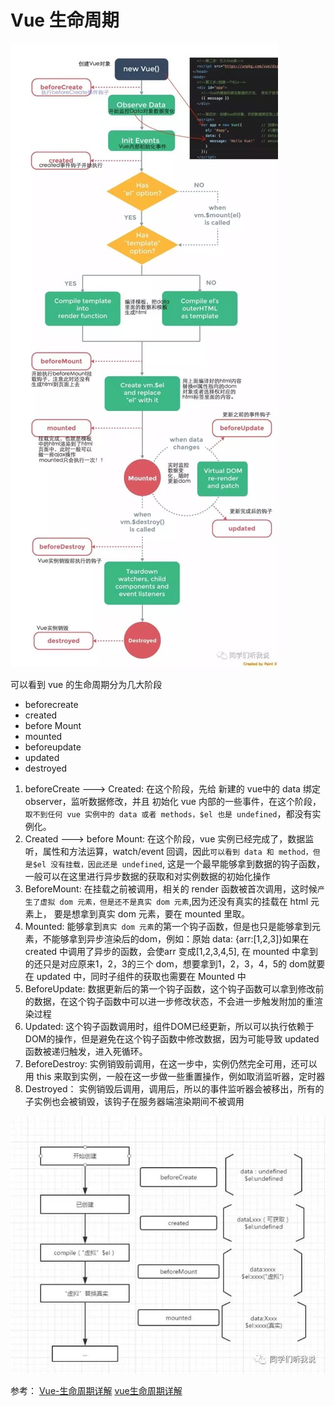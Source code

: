 # Vue 生命周期

<img src="./img/1.jpg" alt="img"  />

可以看到 vue 的生命周期分为几大阶段

* beforecreate
* created
* before Mount
* mounted
* beforeupdate
* updated
* destroyed

1. beforeCreate ---> Created: 在这个阶段，先给 新建的 vue中的 data 绑定 observer，监听数据修改，并且 初始化 vue 内部的一些事件，在这个阶段，`取不到任何 vue 实例中的 data 或者 methods，$el 也是 undefined`，都没有实例化。
2. Created ---> before Mount: 在这个阶段，vue 实例已经完成了，数据监听，属性和方法运算，watch/event 回调，因此`可以看到 data 和 method，但是$el 没有挂载，因此还是 undefined`, 这是一个最早能够拿到数据的钩子函数，一般可以在这里进行异步数据的获取和对实例数据的初始化操作
3. BeforeMount: 在挂载之前被调用，相关的 render 函数被首次调用，这时候`产生了虚拟 dom 元素，但是还不是真实 dom 元素`,因为还没有真实的挂载在 html 元素上， 要是想拿到真实 dom 元素，要在 mounted 里取。
4. Mounted: 能够拿到`真实 dom 元素`的第一个钩子函数，但是也只是能够拿到元素，不能够拿到异步渲染后的dom，例如：原始 data: {arr:[1,2,3]}如果在 created 中调用了异步的函数，会使arr 变成[1,2,3,4,5], 在 mounted 中拿到的还只是对应原来1，2，3的三个 dom，想要拿到1，2，3，4，5的 dom就要在 updated 中，同时子组件的获取也需要在 Mounted 中
5. BeforeUpdate: 数据更新后的第一个钩子函数，这个钩子函数可以拿到修改前的数据，在这个钩子函数中可以进一步修改状态，不会进一步触发附加的重渲染过程
6. Updated: 这个钩子函数调用时，组件DOM已经更新，所以可以执行依赖于DOM的操作，但是避免在这个钩子函数中修改数据，因为可能导致 updated 函数被递归触发，进入死循环。
7. BeforeDestroy: 实例销毁前调用，在这一步中，实例仍然完全可用，还可以用 this 来取到实例，一般在这一步做一些重置操作，例如取消监听器，定时器
8. Destroyed： 实例销毁后调用，调用后，所以的事件监听器会被移出，所有的子实例也会被销毁，该钩子在服务器端渲染期间不被调用

![img](./img/2.jpg)

参考： [Vue-生命周期详解](https://www.jianshu.com/p/672e967e201c) [vue生命周期详解](https://zhuanlan.zhihu.com/p/53039906)